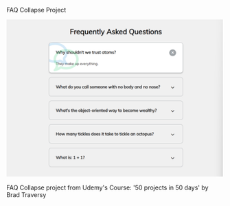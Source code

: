 FAQ Collapse Project

![Design preview image for faq collapse project](/images/preview-image.png)

FAQ Collapse project from Udemy's Course: '50 projects in 50 days' by Brad Traversy
